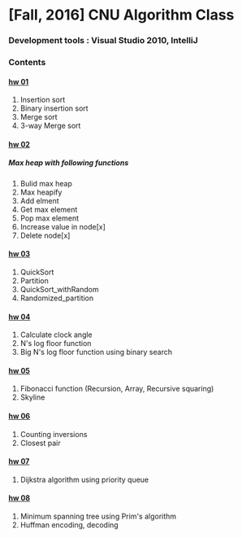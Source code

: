 # [Fall, 2016] CNU Algorithm Class
### Development tools : Visual Studio 2010, IntelliJ
### Contents
#### [hw 01](https://github.com/Yoon-jae/Fall_2016_Algorithm/tree/master/%5BAlgorithm_hw01%5D)
1. Insertion sort
2. Binary insertion sort
3. Merge sort 
4. 3-way Merge sort

#### [hw 02](https://github.com/Yoon-jae/Fall_2016_Algorithm/tree/master/%5BAlgorithm_hw02%5D)
##### Max heap with following functions
1. Bulid max heap
2. Max heapify
3. Add elment
4. Get max element
5. Pop max element
6. Increase value in node[x]
7. Delete node[x]

#### [hw 03](https://github.com/Yoon-jae/Fall_2016_Algorithm/tree/master/%5BAlgorithm_hw03%5D)
1. QuickSort
2. Partition
3. QuickSort_withRandom
4. Randomized_partition

#### [hw 04](https://github.com/Yoon-jae/Fall_2016_Algorithm/tree/master/%5BAlgorithm_hw04%5D)
1. Calculate clock angle
2. N's log floor function
3. Big N's log floor function using binary search

#### [hw 05](https://github.com/Yoon-jae/Fall_2016_Algorithm/tree/master/%5BAlgorithm_hw05%5D)
1. Fibonacci function (Recursion, Array, Recursive squaring)
2. Skyline

#### [hw 06](https://github.com/Yoon-jae/Fall_2016_Algorithm/tree/master/%5BAlgorithm_hw06%5D)
1. Counting inversions
2. Closest pair

#### [hw 07](https://github.com/Yoon-jae/Fall_2016_Algorithm/tree/master/%5BAlgorithm_hw07%5D)
1. Dijkstra algorithm using priority queue

#### [hw 08](https://github.com/Yoon-jae/Fall_2016_Algorithm/tree/master/%5BAlgorithm_hw08%5D)
1. Minimum spanning tree using Prim's algorithm
2. Huffman encoding, decoding
